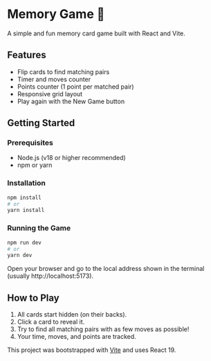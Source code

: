 # Memory Game 🧠

A simple and fun memory card game built with React and Vite.

## Features
- Flip cards to find matching pairs
- Timer and moves counter
- Points counter (1 point per matched pair)
- Responsive grid layout
- Play again with the New Game button

## Getting Started

### Prerequisites
- Node.js (v18 or higher recommended)
- npm or yarn

### Installation
```bash
npm install
# or
yarn install
```

### Running the Game
```bash
npm run dev
# or
yarn dev
```

Open your browser and go to the local address shown in the terminal (usually http://localhost:5173).

## How to Play
1. All cards start hidden (on their backs).
2. Click a card to reveal it.
3. Try to find all matching pairs with as few moves as possible!
4. Your time, moves, and points are tracked.


This project was bootstrapped with [Vite](https://vitejs.dev/) and uses React 19.
